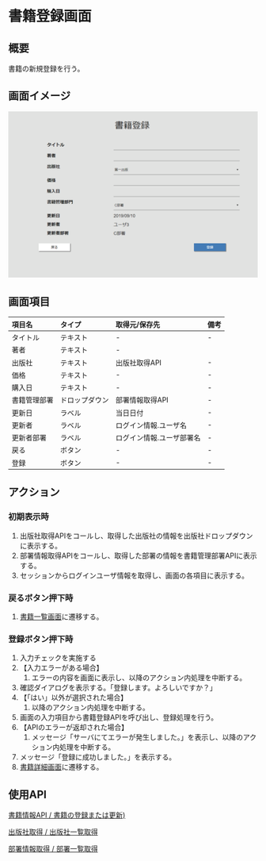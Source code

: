 # 書籍登録画面

## 概要

書籍の新規登録を行う。

## 画面イメージ

![登録画面](images/screen/register.png)

## 画面項目

| 項目名       | タイプ         | 取得元/保存先             | 備考 |
| :----------- | :------------- | :------------------------ | :--- |
| タイトル     | テキスト       | -                         | -    |
| 著者         | テキスト       | -                         |      |
| 出版社       | テキスト       | 出版社取得API             | -    |
| 価格         | テキスト       | -                         | -    |
| 購入日       | テキスト       | -                         | -    |
| 書籍管理部署 | ドロップダウン | 部署情報取得API           | -    |
| 更新日       | ラベル         | 当日日付                  | -    |
| 更新者       | ラベル         | ログイン情報.ユーザ名     | -    |
| 更新者部署   | ラベル         | ログイン情報.ユーザ部署名 | -    |
| 戻る         | ボタン         | -                         | -    |
| 登録         | ボタン         | -                         | -    |

## アクション

### 初期表示時

1. 出版社取得APIをコールし、取得した出版社の情報を出版社ドロップダウンに表示する。
2. 部署情報取得APIをコールし、取得した部署の情報を書籍管理部署APIに表示する。
3. セッションからログインユーザ情報を取得し、画面の各項目に表示する。

### 戻るボタン押下時

1. [書籍一覧画面](list.md)に遷移する。

### 登録ボタン押下時

1. 入力チェックを実施する
2. 【入力エラーがある場合】
    1. エラーの内容を画面に表示し、以降のアクション内処理を中断する。
3. 確認ダイアログを表示する。「登録します。よろしいですか？」
4. 【「はい」以外が選択された場合】
    1. 以降のアクション内処理を中断する。
5. 画面の入力項目から書籍登録APIを呼び出し、登録処理を行う。
6. 【APIのエラーが返却された場合】
    1. メッセージ「サーバにてエラーが発生しました。」を表示し、以降のアクション内処理を中断する。
7. メッセージ「登録に成功しました。」を表示する。
8. [書籍詳細画面](detail.md)に遷移する。

## 使用API

[書籍情報API / 書籍の登録または更新)](https://bookmanagementapi.docs.apiary.io/#reference/0/4/1)

[出版社取得 / 出版社一覧取得](https://bookmanagementapi.docs.apiary.io/#reference/0/0)

[部署情報取得 / 部署一覧取得](https://bookmanagementapi.docs.apiary.io/#reference/0/3/0)
